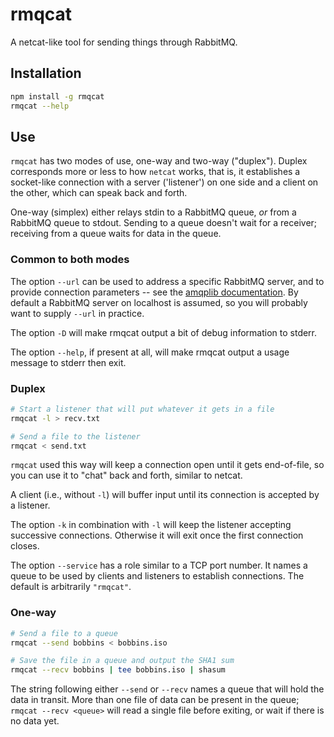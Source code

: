 rmqcat
======

A netcat-like tool for sending things through RabbitMQ.

## Installation

```sh
npm install -g rmqcat
rmqcat --help
```

## Use

`rmqcat` has two modes of use, one-way and two-way ("duplex"). Duplex
corresponds more or less to how `netcat` works, that is, it
establishes a socket-like connection with a server ('listener') on one
side and a client on the other, which can speak back and forth.

One-way (simplex) either relays stdin to a RabbitMQ queue, *or* from a
RabbitMQ queue to stdout. Sending to a queue doesn't wait for a
receiver; receiving from a queue waits for data in the queue.

### Common to both modes

The option `--url` can be used to address a specific RabbitMQ server,
and to provide connection parameters -- see the [amqplib
documentation][amqplib-doc-url].  By default a RabbitMQ server on
localhost is assumed, so you will probably want to supply `--url` in
practice.

The option `-D` will make rmqcat output a bit of debug information to
stderr.

The option `--help`, if present at all, will make rmqcat output a
usage message to stderr then exit.

### Duplex

```sh
# Start a listener that will put whatever it gets in a file
rmqcat -l > recv.txt

# Send a file to the listener
rmqcat < send.txt
```

`rmqcat` used this way will keep a connection open until it gets
end-of-file, so you can use it to "chat" back and forth, similar to
netcat.

A client (i.e., without `-l`) will buffer input until its connection
is accepted by a listener.

The option `-k` in combination with `-l` will keep the listener
accepting successive connections. Otherwise it will exit once the
first connection closes.

The option `--service` has a role similar to a TCP port number. It
names a queue to be used by clients and listeners to establish
connections. The default is arbitrarily `"rmqcat"`.

### One-way

```sh
# Send a file to a queue
rmqcat --send bobbins < bobbins.iso

# Save the file in a queue and output the SHA1 sum
rmqcat --recv bobbins | tee bobbins.iso | shasum
```

The string following either `--send` or `--recv` names a queue that
will hold the data in transit. More than one file of data can be
present in the queue; `rmqcat --recv <queue>` will read a single file
before exiting, or wait if there is no data yet.

[amqplib-doc-url]: http://squaremo.github.io/amqp.node/doc/channel_api.html
